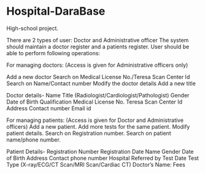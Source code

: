 # Hospital-DaraBase
High-school project. 

There are 2 types of user: Doctor and Administrative officer
The system should maintain a doctor register and a patients register. User should be able to perform following operations:

For managing doctors: (Access is given for Administrative officers only)

Add a new doctor
Search on Medical License No./Teresa Scan Center Id
Search on Name/Contact number
Modify the doctor details
Add a new title
 
 
 
Doctor details-
Name
Title (Radiologist/Cardiologist/Pathologist)
Gender
Date of Birth
Qualification
Medical License No.
Teresa Scan Center Id
Address
Contact number
Email id

For managing patients: (Access is given for Doctor and Administrative officers)
Add a new patient.
Add more tests for the same patient.
Modify patient details.
Search on Registration number.
Search on patient name/phone number.
 
Patient Details-
Registration Number
Registration Date
Name
Gender
Date of Birth
Address
Contact phone number
 Hospital Referred by
Test Date
Test Type (X-ray/ECG/CT Scan/MRI Scan/Cardiac CT)
 Doctor’s Name:
 Fees
 
 




